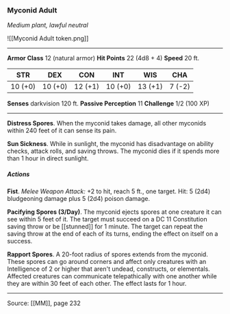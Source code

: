 ### Myconid Adult
_Medium plant, lawful neutral_

![[Myconid Adult token.png]]




---

**Armor Class** 12 (natural armor)
**Hit Points** 22 (4d8 + 4)
**Speed** 20 ft.

| STR     | DEX     | CON     | INT     | WIS     | CHA     |
|---------|---------|---------|---------|---------|---------|
| 10 (+0) | 10 (+0) | 12 (+1) | 10 (+0) | 13 (+1) | 7 (-2) |

**Senses** darkvision 120 ft.
**Passive Perception** 11
**Challenge** 1/2 (100 XP)

---

**Distress Spores**. When the myconid takes damage, all other myconids within 240 feet of it can sense its pain.

**Sun Sickness**. While in sunlight, the myconid has disadvantage on ability checks, attack rolls, and saving throws. The myconid dies if it spends more than 1 hour in direct sunlight.

##### Actions
**Fist**. _Melee Weapon Attack:_ +2 to hit, reach 5 ft., one target. Hit: 5 (2d4) bludgeoning damage plus 5 (2d4) poison damage.

**Pacifying Spores (3/Day)**. The myconid ejects spores at one creature it can see within 5 feet of it. The target must succeed on a DC 11 Constitution saving throw or be [[stunned]] for 1 minute. The target can repeat the saving throw at the end of each of its turns, ending the effect on itself on a success.

**Rapport Spores**. A 20-foot radius of spores extends from the myconid. These spores can go around corners and affect only creatures with an Intelligence of 2 or higher that aren't undead, constructs, or elementals. Affected creatures can communicate telepathically with one another while they are within 30 feet of each other. The effect lasts for 1 hour.


---

Source: [[MM]], page 232